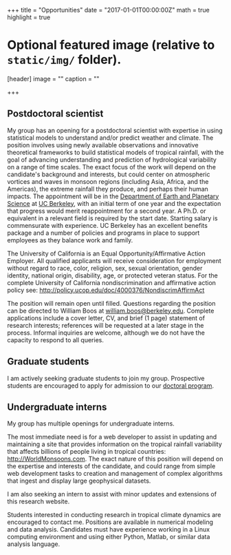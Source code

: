 +++
title = "Opportunities"
date = "2017-01-01T00:00:00Z"
math = true 
highlight = true 

# Optional featured image (relative to `static/img/` folder).
[header]
image = ""
caption = ""

+++

## Postdoctoral scientist

My group has an opening for a postdoctoral scientist with expertise in using statistical models to understand
and/or predict weather
and climate.  The position involves using newly available observations and innovative theoretical 
frameworks to build statistical models of tropical rainfall, with the goal of advancing understanding and
prediction of hydrological variability on a range of time scales.  The exact focus of the work will
depend on the candidate's background and interests, but could center on 
atmospheric vortices and waves in monsoon regions (including Asia, Africa, and the Americas), the extreme
rainfall they produce, and perhaps 
their human impacts.
The appointment will be in the [Department of Earth and Planetary Science](http://eps.berkeley.edu) at [UC Berkeley](http://berkeley.edu), with an initial term of
one year and the expectation that progress would merit reappointment for a second year.  A Ph.D. or equivalent in a relevant field is 
required by the start date.  Starting salary is commensurate with experience.
UC Berkeley has an excellent benefits package and a number of policies and programs in place to support 
employees as they balance work and family.

The University of California is an Equal Opportunity/Affirmative Action Employer. All qualified applicants will receive consideration for employment without regard to race, color, religion, sex, sexual orientation, gender identity, national origin, disability, age, or protected veteran status. For the complete University of California nondiscrimination and affirmative action policy see: http://policy.ucop.edu/doc/4000376/NondiscrimAffirmAct

The position will remain open until filled.  Questions regarding the position can be directed to William 
Boos at william.boos@berkeley.edu.  Complete applications include a cover letter, CV, and brief (1 page) 
statement of research interests; references will be requested at a later stage in the process.
Informal inquiries are welcome, although we do not have the capacity to
respond to all queries.


## Graduate students

I am actively seeking graduate students to join my group.  Prospective students are encouraged to apply
for admission to our [doctoral program](http://eps.berkeley.edu/graduate-students).

## Undergraduate interns

My group has multiple openings for undergraduate interns.

The most immediate need is for a web 
developer to assist in updating and maintaining a site that provides information on the tropical
rainfall variability that affects billions of people living in tropical countries:
http://WorldMonsoons.com.  The exact nature of this position will depend on the expertise and 
interests of the candidate, and could range from simple web development tasks to creation and
management of complex algorithms that ingest and display large geophysical datasets.

I am also seeking an intern to assist with minor updates and extensions of this research website.

Students interested in conducting research in tropical climate dynamics are encouraged to contact me.
Positions are available in numerical modeling and data analysis.  Candidates must have experience
working in a Linux computing environment and using either Python, Matlab, or similar data analysis
language.

